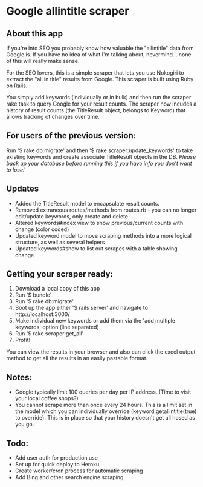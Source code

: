 # Google allintitle scraper

## About this app

If you're into SEO you probably know how valuable the "allintitle" data from Google is. If you have no idea of what I'm talking about, nevermind... none of this will really make sense.

For the SEO lovers, this is a simple scraper that lets you use Nokogiri to extract the "all in title" results from Google. This scraper is built using Ruby on Rails.

You simply add keywords (individually or in bulk) and then run the scraper rake task to query Google for your result counts. The scraper now incudes a history of result counts (the TitleResult object, belongs to Keyword) that allows tracking of changes over time.

## For users of the previous version:

Run '$ rake db:migrate' and then '$ rake scraper:update_keywords' to take existing keywords and create associate TitleResult objects in the DB. _Please back up your database before running this if you have info you don't want to lose!_

## Updates

* Added the TitleResult model to encapsulate result counts.
* Removed extraneous routes/methods from routes.rb - you can no longer edit/update keywords, only create and delete
* Altered keywords#index view to show previous/current counts with change (color coded)
* Updated keyword model to move scraping methods into a more logical structure, as well as several helpers
* Updated keywords#show to list out scrapes with a table showing change

## Getting your scraper ready:

1. Download a local copy of this app
2. Run '$ bundle'
3. Run '$ rake db:migrate'
4. Boot up the app either '$ rails server' and navigate to http://localhost:3000/
5. Make individual new keywords or add them via the 'add multiple keywords' option (line separated)
6. Run '$ rake scraper:get_all'
7. Profit!

You can view the results in your browser and also can click the excel output method to get all the results in an easily pastable format.

## Notes:

* Google typically limit 100 queries per day per IP address. (Time to visit your local coffee shops?)
* You cannot scrape more than once every 24 hours. This is a limit set in the model which you can individually override (keyword.getallintitle(true) to override). This is in place so that your history doesn't get all hosed as you go.

## Todo:

* Add user auth for production use
* Set up for quick deploy to Heroku
* Create worker/cron process for automatic scraping
* Add Bing and other search engine scraping
